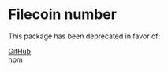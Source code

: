 # Filecoin number

This package has been deprecated in favor of:

[GitHub](https://github.com/glifio/modules/tree/primary/packages/filecoin-number)<br />
[npm](https://www.npmjs.com/package/@glif/filecoin-number)
